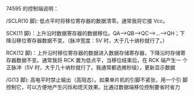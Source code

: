 74595 的控制端说明：

/SCLR(10 脚): 低点平时将移位寄存器的数据清零。通常我将它接 Vcc。

SCK(11 脚)：上升沿时数据寄存器的数据移位。QA-->QB-->QC-->...-->QH；下
降沿移位寄存器数据不变。（脉冲宽度：5V 时，大于几十纳秒就行了。）

RCK(12 脚)：上升沿时移位寄存器的数据进入数据存储寄存器，下降沿时存储寄
存器数据不变。通常我将 RCK 置为低点平，当移位结束后，在 RCK 端产生一
个正脉冲（5V 时，大于几十纳秒就行了。我通常都选微秒级），更新显示数据

/G(13 脚): 高电平时禁止输出（高阻态）。如果单片机的引脚不紧张，用一个引
脚控制它，可以方便地产生闪烁和熄灭效果。比通过数据端移位控制要省时省力